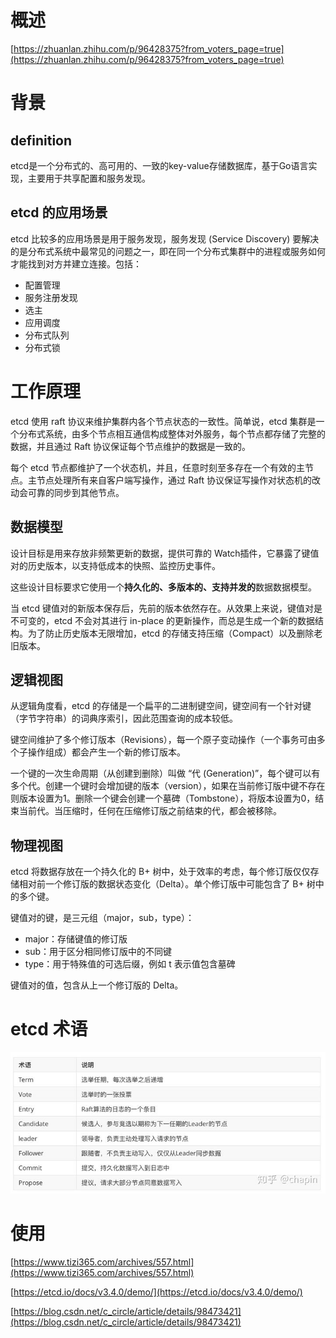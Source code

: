 # 概述
[https://zhuanlan.zhihu.com/p/96428375?from_voters_page=true](https://zhuanlan.zhihu.com/p/96428375?from_voters_page=true)

# 背景
## definition
etcd是一个分布式的、高可用的、一致的key-value存储数据库，基于Go语言实现，主要用于共享配置和服务发现。
## etcd 的应用场景
etcd 比较多的应用场景是用于服务发现，服务发现 (Service Discovery) 要解决的是分布式系统中最常见的问题之一，即在同一个分布式集群中的进程或服务如何才能找到对方并建立连接。包括：
+ 配置管理
+ 服务注册发现
+ 选主
+ 应用调度
+ 分布式队列
+ 分布式锁

# 工作原理
etcd 使用 raft 协议来维护集群内各个节点状态的一致性。简单说，etcd 集群是一个分布式系统，由多个节点相互通信构成整体对外服务，每个节点都存储了完整的数据，并且通过 Raft 协议保证每个节点维护的数据是一致的。

每个 etcd 节点都维护了一个状态机，并且，任意时刻至多存在一个有效的主节点。主节点处理所有来自客户端写操作，通过 Raft 协议保证写操作对状态机的改动会可靠的同步到其他节点。

## 数据模型
设计目标是用来存放非频繁更新的数据，提供可靠的 Watch插件，它暴露了键值对的历史版本，以支持低成本的快照、监控历史事件。

这些设计目标要求它使用一个**持久化的、多版本的、支持并发的**数据数据模型。

当 etcd 键值对的新版本保存后，先前的版本依然存在。从效果上来说，键值对是不可变的，etcd 不会对其进行 in-place 的更新操作，而总是生成一个新的数据结构。为了防止历史版本无限增加，etcd 的存储支持压缩（Compact）以及删除老旧版本。

## 逻辑视图
从逻辑角度看，etcd 的存储是一个扁平的二进制键空间，键空间有一个针对键（字节字符串）的词典序索引，因此范围查询的成本较低。

键空间维护了多个修订版本（Revisions），每一个原子变动操作（一个事务可由多个子操作组成）都会产生一个新的修订版本。

一个键的一次生命周期（从创建到删除）叫做 “代 (Generation)”，每个键可以有多个代。创建一个键时会增加键的版本（version），如果在当前修订版中键不存在则版本设置为1。删除一个键会创建一个墓碑（Tombstone），将版本设置为0，结束当前代。当压缩时，任何在压缩修订版之前结束的代，都会被移除。

## 物理视图
etcd 将数据存放在一个持久化的 B+ 树中，处于效率的考虑，每个修订版仅仅存储相对前一个修订版的数据状态变化（Delta）。单个修订版中可能包含了 B+ 树中的多个键。

键值对的键，是三元组（major，sub，type）：
+ major：存储键值的修订版
+ sub：用于区分相同修订版中的不同键
+ type：用于特殊值的可选后缀，例如 t 表示值包含墓碑

键值对的值，包含从上一个修订版的 Delta。

# etcd 术语
![1](1.jpg)

# 使用
[https://www.tizi365.com/archives/557.html](https://www.tizi365.com/archives/557.html)

[https://etcd.io/docs/v3.4.0/demo/](https://etcd.io/docs/v3.4.0/demo/)

[https://blog.csdn.net/c_circle/article/details/98473421](https://blog.csdn.net/c_circle/article/details/98473421)